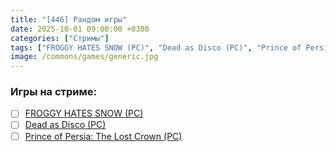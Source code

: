 ```yaml
---
title: "[446] Рандом игры"
date: 2025-10-01 09:00:00 +0300
categories: ["Стримы"]
tags: ["FROGGY HATES SNOW (PC)", "Dead as Disco (PC)", "Prince of Persia: The Lost Crown (PC)"]
image: /commons/games/generic.jpg
---
```


### Игры на стриме:
+ [ ] [FROGGY HATES SNOW (PC)](/tags/froggy-hates-snow-pc)
+ [ ] [Dead as Disco (PC)](/tags/dead-as-disco-pc)
+ [ ] [Prince of Persia: The Lost Crown (PC)](/tags/prince-of-persia-the-lost-crown-pc)
